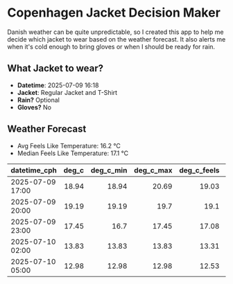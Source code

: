 
# Copenhagen Jacket Decision Maker

Danish weather can be quite unpredictable, so I created this app to help me decide which jacket to wear based on the weather forecast. 
It also alerts me when it's cold enough to bring gloves or when I should be ready for rain.

## What Jacket to wear?

- **Datetime**: 2025-07-09 16:18
- **Jacket**: Regular Jacket and T-Shirt
- **Rain?** Optional
- **Gloves?** No

## Weather Forecast
- Avg Feels Like Temperature: 16.2 °C
- Median Feels Like Temperature: 17.1 °C

| datetime_cph     |   deg_c |   deg_c_min |   deg_c_max |   deg_c_feels | weather   | wind   | rain   |
|:-----------------|--------:|------------:|------------:|--------------:|:----------|:-------|:-------|
| 2025-07-09 17:00 |   18.94 |       18.94 |       20.69 |         19.03 | Rain      | Low    | Low    |
| 2025-07-09 20:00 |   19.19 |       19.19 |       19.7  |         19.1  | Clouds    | Low    | None   |
| 2025-07-09 23:00 |   17.45 |       16.7  |       17.45 |         17.08 | Clouds    | Low    | None   |
| 2025-07-10 02:00 |   13.83 |       13.83 |       13.83 |         13.31 | Clouds    | Low    | None   |
| 2025-07-10 05:00 |   12.98 |       12.98 |       12.98 |         12.53 | Clouds    | Low    | None   |
        